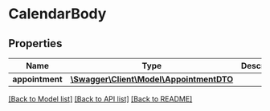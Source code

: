 # CalendarBody

## Properties
Name | Type | Description | Notes
------------ | ------------- | ------------- | -------------
**appointment** | [**\Swagger\Client\Model\AppointmentDTO**](AppointmentDTO.md) |  | 

[[Back to Model list]](../../README.md#documentation-for-models) [[Back to API list]](../../README.md#documentation-for-api-endpoints) [[Back to README]](../../README.md)

